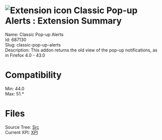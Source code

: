 # ![Extension icon](https://addons.thunderbird.net/user-media/addon_icons/687/687130-64.png?modified=1505843853) Classic Pop-up Alerts : Extension Summary

Name: Classic Pop-up Alerts  
Id: 687130  
Slug: classic-pop-up-alerts  
Description: This addon returns the old view of the pop-up notifications, as in Firefox 4.0 - 43.0
  

# Compatibility
Min: 44.0  
Max: 51.*  

# Files

Source Tree: [Src](C:/Dev/Thunderbird/ThunderKdB/xall/xOther/687130-classic-pop-up-alerts/src)  
Current XPI: [XPI](C:/Dev/Thunderbird/ThunderKdB/xall/xOther/687130-classic-pop-up-alerts/xpi)  



